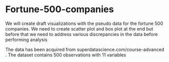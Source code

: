 # Fortune-500-companies
We will create draft visualizations with the pseudo data for the fortune 500 companies. 
We need to create scatter plot and box plot at the end but
before that we need to address various discrepancies in the data before performing analysis

The data has been acquired from superdatascience.com/course-advanced .
The dataset contains 500 observations with 11 variables
